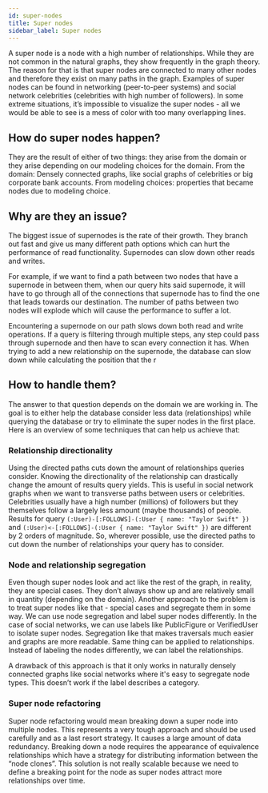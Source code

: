 ```yaml
---
id: super-nodes
title: Super nodes
sidebar_label: Super nodes
---
```


A super node is a node with a high number of relationships. While they are not
common in the natural graphs, they show frequently in the graph theory. The
reason for that is that super nodes are connected to many other nodes and
therefore they exist on many paths in the graph. Examples of super nodes can be
found in networking (peer-to-peer systems) and social network celebrities
(celebrities with high number of followers). In some extreme situations, it’s
impossible to visualize the super nodes - all we would be able to see is a mess
of color with too many overlapping lines.

## How do super nodes happen?

They are the result of either of two things: they arise from the domain or they
arise depending on our modeling choices for the domain. From the domain: Densely
connected graphs, like social graphs of celebrities or big corporate bank
accounts. From modeling choices: properties that became nodes due to modeling
choice.

## Why are they an issue?

The biggest issue of supernodes is the rate of their growth. They branch out
fast and give us many different path options which can hurt the performance of
read functionality. Supernodes can slow down other reads and writes.

For example, if we want to find a path between two nodes that have a supernode
in between them, when our query hits said supernode, it will have to go through
all of the connections that supernode has to find the one that leads towards our
destination. The number of paths between two nodes will explode which will cause
the performance to suffer a lot.

Encountering a supernode on our path slows down both read and write operations.
If a query is filtering through multiple steps, any step could pass through
supernode and then have to scan every connection it has. When trying to add a
new relationship on the supernode, the database can slow down while calculating
the position that the r

## How to handle them?

The answer to that question depends on the domain we are working in. The goal is
to either help the database consider less data (relationships) while querying
the database or try to eliminate the super nodes in the first place. Here is an
overview of some techniques that can help us achieve that:

### Relationship directionality

Using the directed paths cuts down the amount of relationships queries consider.
Knowing the directionality of the relationship can drastically change the amount
of results query yields. This is useful in social network graphs when we want to
transverse paths between users or celebrities. Celebrities usually have a high
number (millions) of followers but they themselves follow a largely less amount
(maybe thousands) of people. Results for query `(:User)-[:FOLLOWS]-(:User {
name: "Taylor Swift" })` and  `(:User)<-[:FOLLOWS]-(:User { name: "Taylor Swift"
})` are different by 2 orders of magnitude. So, wherever possible, use the
directed paths to cut down the number of relationships your query has to
consider.

### Node and relationship segregation

Even though super nodes look and act like the rest of the graph, in reality,
they are special cases. They don’t always show up and are relatively small in
quantity (depending on the domain). Another approach to the problem is to treat
super nodes like that - special cases and segregate them in some way. We can use
node segregation and label super nodes differently. In the case of social
networks, we can use labels like PublicFigure or VerifiedUser to isolate super
nodes. Segregation like that makes traversals much easier and graphs are more
readable. Same thing can be applied to relationships. Instead of labeling the
nodes differently, we can label the relationships.

A drawback of this approach is that it only works in naturally densely connected
graphs like social networks where it's easy to segregate node types. This
doesn’t work if the label describes a category.

### Super node refactoring

Super node refactoring would mean breaking down a super node into multiple
nodes. This represents a very tough approach and should be used carefully and as
a last resort strategy. It causes a large amount of data redundancy. Breaking
down a node requires the appearance of equivalence relationships which have a
strategy for distributing information between the “node clones”. This solution
is not really scalable because we need to define a breaking point for the node
as super nodes attract more relationships over time.
